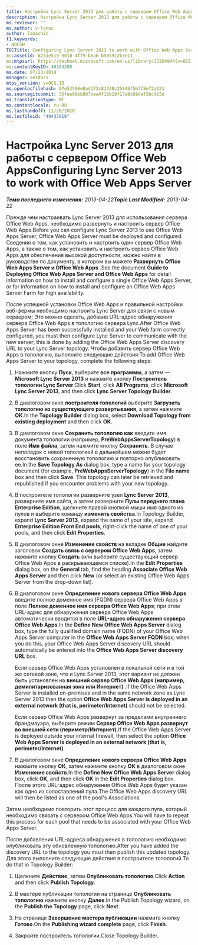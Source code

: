 ```yaml
---
title: Настройка Lync Server 2013 для работы с сервером Office Web Apps
description: Настройка Lync Server 2013 для работы с сервером Office Web Apps.
ms.reviewer: ''
ms.author: v-lanac
author: lanachin
f1.keywords:
- NOCSH
TOCTitle: Configuring Lync Server 2013 to work with Office Web Apps Server
ms:assetid: 6231e519-9010-4ff9-b5a6-b5859c2b3e11
ms:mtpsurl: https://technet.microsoft.com/en-us/library/JJ204944(v=OCS.15)
ms:contentKeyID: 48184288
ms.date: 07/23/2014
manager: serdars
mtps_version: v=OCS.15
ms.openlocfilehash: 07e53500e0ad272c81340c25946f5b7f8e72a121
ms.sourcegitcommit: 36fee89bb887bea4f18b19f17a8c69daf5bc423d
ms.translationtype: MT
ms.contentlocale: ru-RU
ms.lasthandoff: 11/26/2020
ms.locfileid: "49433016"
---
```

# <a name="configuring-lync-server-2013-to-work-with-office-web-apps-server"></a><span data-ttu-id="b870f-103">Настройка Lync Server 2013 для работы с сервером Office Web Apps</span><span class="sxs-lookup"><span data-stu-id="b870f-103">Configuring Lync Server 2013 to work with Office Web Apps Server</span></span>

<div data-xmlns="http://www.w3.org/1999/xhtml">

<div class="topic" data-xmlns="http://www.w3.org/1999/xhtml" data-msxsl="urn:schemas-microsoft-com:xslt" data-cs="https://msdn.microsoft.com/">

<div data-asp="https://msdn2.microsoft.com/asp">



</div>

<div id="mainSection">

<div id="mainBody"><span data-ttu-id="b870f-104">

<span> </span></span><span class="sxs-lookup"><span data-stu-id="b870f-104">

<span> </span></span></span>

<span data-ttu-id="b870f-105">_**Тема последнего изменения:** 2013-04-22_</span><span class="sxs-lookup"><span data-stu-id="b870f-105">_**Topic Last Modified:** 2013-04-22_</span></span>

<span data-ttu-id="b870f-106">Прежде чем настраивать Lync Server 2013 для использования сервера Office Web Apps, необходимо развернуть и настроить сервер Office Web Apps.</span><span class="sxs-lookup"><span data-stu-id="b870f-106">Before you can configure Lync Server 2013 to use Office Web Apps Server, Office Web Apps Server must be deployed and configured.</span></span> <span data-ttu-id="b870f-107">Сведения о том, как установить и настроить один сервер Office Web Apps, а также о том, как установить и настроить сервер Office Web Apps для обеспечения высокой доступности, можно найти в руководстве по документу, в котором вы можете **Развернуть Office Web Apps Server и Office Web Apps** .</span><span class="sxs-lookup"><span data-stu-id="b870f-107">See the document **Guide to Deploying Office Web Apps Server and Office Web Apps** for detail information on how to install and configure a single Office Web Apps Server, or for information on how to install and configure an Office Web Apps Server Farm for high availability.</span></span>

<span data-ttu-id="b870f-108">После успешной установки Office Web Apps и правильной настройки веб-фермы необходимо настроить Lync Server для связи с новым сервером; Это можно сделать, добавив URL-адрес обнаружения сервера Office Web Apps в топологию сервера Lync.</span><span class="sxs-lookup"><span data-stu-id="b870f-108">After Office Web Apps Server has been successfully installed and your Web farm correctly configured, you must then configure Lync Server to communicate with the new server; this is done by adding the Office Web Apps Server discovery URL to your Lync Server topology.</span></span> <span data-ttu-id="b870f-109">Чтобы добавить сервер Office Web Apps в топологию, выполните следующие действия:</span><span class="sxs-lookup"><span data-stu-id="b870f-109">To add Office Web Apps Server to your topology, complete the following steps:</span></span>

1.  <span data-ttu-id="b870f-110">Нажмите кнопку **Пуск**, выберите **все программы**, а затем — **Microsoft Lync Server 2013** и нажмите кнопку **Построитель топологии Lync Server**.</span><span class="sxs-lookup"><span data-stu-id="b870f-110">Click **Start**, click **All Programs**, click **Microsoft Lync Server 2013**, and then click **Lync Server Topology Builder**.</span></span>

2.  <span data-ttu-id="b870f-111">В диалоговом окне **построителя топологий** выберите **Загрузить топологию из существующего развертывания**, а затем нажмите **ОК**.</span><span class="sxs-lookup"><span data-stu-id="b870f-111">In the **Topology Builder** dialog box, select **Download Topology from existing deployment** and then click **OK**.</span></span>

3.  <span data-ttu-id="b870f-p103">В диалоговом окне **Сохранить топологию как** введите имя документа топологии (например, **PreWebAppsServerTopology**) в поле **Имя файла**, затем нажмите кнопку **Сохранить**. В случае неполадок с новой топологией в дальнейшем можно будет восстановить сохраненную топологию и повторно опубликовать ее.</span><span class="sxs-lookup"><span data-stu-id="b870f-p103">In the **Save Topology As** dialog box, type a name for your topology document (for example, **PreWebAppsServerTopology**) in the **File name** box and then click **Save**. This topology can later be retrieved and republished if you encounter problems with your new topology.</span></span>

4.  <span data-ttu-id="b870f-114">В построителе топологии разверните узел **Lync Server 2013**, разверните имя сайта, а затем разверните **Пулы переднего плана Enterprise Edition**, щелкните правой кнопкой мыши имя одного из пулов и выберите команду **изменить свойства**.</span><span class="sxs-lookup"><span data-stu-id="b870f-114">In Topology Builder, expand **Lync Server 2013**, expand the name of your site, expand **Enterprise Edition Front End pools**, right-click the name of one of your pools, and then click **Edit Properties**.</span></span>

5.  <span data-ttu-id="b870f-115">В диалоговом окне **Изменение свойств** на вкладке **Общие** найдите заголовок **Создать связь с сервером Office Web Apps**, затем нажмите кнопку **Создать** (или выберите существующий сервер Office Web Apps в раскрывающемся списке).</span><span class="sxs-lookup"><span data-stu-id="b870f-115">In the **Edit Properties** dialog box, on the **General** tab, find the heading **Associate Office Web Apps Server** and then click **New** (or select an existing Office Web Apps Server from the drop-down list).</span></span>

6.  <span data-ttu-id="b870f-116">В диалоговом окне **Определение нового сервера Office Web Apps** введите полное доменное имя (FQDN) сервера Office Web Apps в поле **Полное доменное имя сервера Office Web Apps**; при этом URL-адрес для обнаружения сервера Office Web Apps автоматически вводится в поле **URL-адрес обнаружения сервера Office Web Apps**.</span><span class="sxs-lookup"><span data-stu-id="b870f-116">In the **Define New Office Web Apps Server** dialog box, type the fully qualified domain name (FQDN) of your Office Web Apps Server computer in the **Office Web Apps Server FQDN** box; when you do this, your Office Web Apps Server discovery URL should automatically be entered into the **Office Web Apps Server discovery URL** box.</span></span>
    
    <span data-ttu-id="b870f-117">Если сервер Office Web Apps установлен в локальной сети и в той же сетевой зоне, что и Lync Server 2013, этот вариант не должен быть установлен на **внешний сервер Office Web Apps (например, демилитаризованная зона или Интернет)** .</span><span class="sxs-lookup"><span data-stu-id="b870f-117">If the Office Web Apps Server is installed on-premises and in the same network zone as Lync Server 2013 then the option **Office Web Apps Server is deployed in an external network (that is, perimeter/Internet)** should not be selected.</span></span>
    
    <span data-ttu-id="b870f-118">Если сервер Office Web Apps развернут за пределами внутреннего брандмауэра, выберите режим **Сервер Office Web Apps развернут во внешней сети (периметр/Интернет)**.</span><span class="sxs-lookup"><span data-stu-id="b870f-118">If the Office Web Apps Server is deployed outside your internal firewall, then select the option **Office Web Apps Server is deployed in an external network (that is, perimeter/Internet)**.</span></span>

7.  <span data-ttu-id="b870f-119">В диалоговом окне **Определение нового сервера Office Web Apps** нажмите кнопку **ОК**, затем нажмите кнопку **ОК** в диалоговом окне **Изменение свойств**.</span><span class="sxs-lookup"><span data-stu-id="b870f-119">In the **Define New Office Web Apps Server** dialog box, click **OK**, and then click **OK** in the **Edit Properties** dialog box.</span></span> <span data-ttu-id="b870f-120">После этого URL-адрес обнаружения Office Web Apps будет указан как одно из сопоставлений пула.</span><span class="sxs-lookup"><span data-stu-id="b870f-120">The Office Web Apps discovery URL will then be listed as one of the pool's Associations.</span></span>

<span data-ttu-id="b870f-121">Затем необходимо повторить этот процесс для каждого пула, который необходимо связать с сервером Office Web Apps.</span><span class="sxs-lookup"><span data-stu-id="b870f-121">You will have to repeat this process for each pool that needs to be associated with your Office Web Apps Server.</span></span>

<span data-ttu-id="b870f-122">После добавления URL-адреса обнаружения в топологию необходимо опубликовать эту обновленную топологию.</span><span class="sxs-lookup"><span data-stu-id="b870f-122">After you have added the discovery URL to the topology you must then publish this updated topology.</span></span> <span data-ttu-id="b870f-123">Для этого выполните следующие действия в построителе топологий.</span><span class="sxs-lookup"><span data-stu-id="b870f-123">To do that in Topology Builder:</span></span>

1.  <span data-ttu-id="b870f-124">Щелкните **Действие**, затем **Опубликовать топологию**.</span><span class="sxs-lookup"><span data-stu-id="b870f-124">Click **Action** and then click **Publish Topology**.</span></span>

2.  <span data-ttu-id="b870f-125">В мастере публикации топологии на странице **Опубликовать топологию** нажмите кнопку **Далее**.</span><span class="sxs-lookup"><span data-stu-id="b870f-125">In the Publish Topology wizard, on the **Publish the Topology** page, click **Next**.</span></span>

3.  <span data-ttu-id="b870f-126">На странице **Завершение мастера публикации** нажмите кнопку **Готово**.</span><span class="sxs-lookup"><span data-stu-id="b870f-126">On the **Publishing wizard complete** page, click **Finish**.</span></span>

4.  <span data-ttu-id="b870f-127">Закройте построитель топологии.</span><span class="sxs-lookup"><span data-stu-id="b870f-127">Close Topology Builder.</span></span>

<span data-ttu-id="b870f-128"></div>

<span> </span>

</div>

</div>

</span><span class="sxs-lookup"><span data-stu-id="b870f-128"></div>

<span> </span>

</div>

</div>

</span></span></div>

